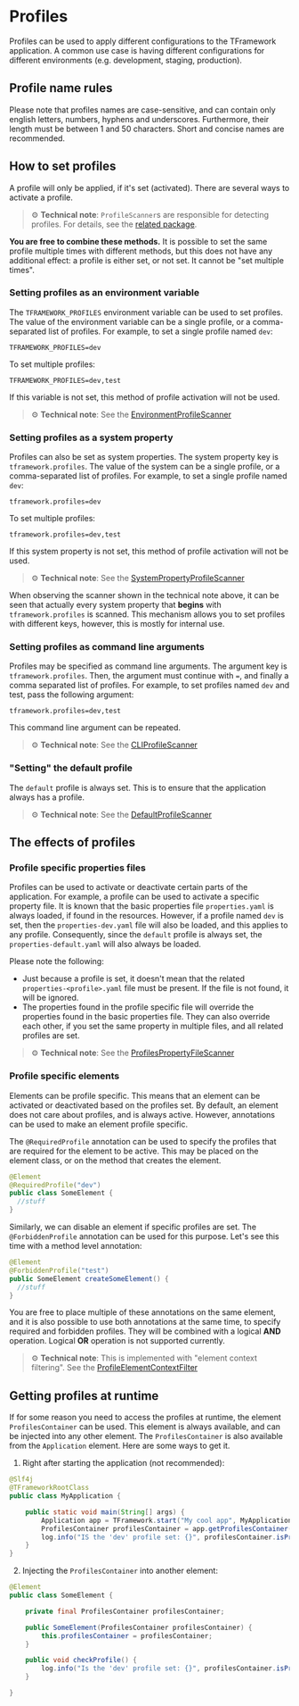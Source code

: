 # Profiles

Profiles can be used to apply different configurations to the TFramework application. A common use case is having 
different configurations for different environments (e.g. development, staging, production).

## Profile name rules

Please note that profiles names are case-sensitive, and can contain only english letters, numbers, hyphens and underscores.
Furthermore, their length must be between 1 and 50 characters. Short and concise names are recommended.

## How to set profiles

A profile will only be applied, if it's set (activated). There are several ways to activate a profile.

> :gear: **Technical note**: `ProfileScanner`s are responsible for detecting profiles. For details, see 
> the [related package](../src/main/java/org/tframework/core/profiles/scanners).

**You are free to combine these methods.** It is possible to set the same profile multiple times with different methods, but this 
does not have any additional effect: a profile is either set, or not set. It cannot be "set multiple times".

### Setting profiles as an environment variable

The `TFRAMEWORK_PROFILES` environment variable can be used to set profiles. The value of the environment variable can 
be a single profile, or a comma-separated list of profiles. For example, to set a single profile named `dev`:

```
TFRAMEWORK_PROFILES=dev
```

To set multiple profiles:

```
TFRAMEWORK_PROFILES=dev,test
```

If this variable is not set, this method of profile activation will not be used.

> :gear: **Technical note**: See the [EnvironmentProfileScanner](../src/main/java/org/tframework/core/profiles/scanners/EnvironmentProfileScanner.java)

### Setting profiles as a system property

Profiles can also be set as system properties. The system property key is `tframework.profiles`. The value of the system 
can be a single profile, or a comma-separated list of profiles. For example, to set a single profile named `dev`:

```
tframework.profiles=dev
```

To set multiple profiles:

```
tframework.profiles=dev,test
```

If this system property is not set, this method of profile activation will not be used.

> :gear: **Technical note**: See the [SystemPropertyProfileScanner](../src/main/java/org/tframework/core/profiles/scanners/SystemPropertyProfileScanner.java)

When observing the scanner shown in the technical note above, it can be seen that actually every system property 
that **begins** with `tframework.profiles` is scanned. This mechanism allows you to set profiles with different keys, 
however, this is mostly for internal use.

### Setting profiles as command line arguments

Profiles may be specified as command line arguments. The argument key is `tframework.profiles`. Then, the argument 
must continue with `=`, and finally a comma separated list of profiles. For example, to set profiles named `dev` and test, 
pass the following argument:

```
tframework.profiles=dev,test
```

This command line argument can be repeated.

> :gear: **Technical note**: See the [CLIProfileScanner](../src/main/java/org/tframework/core/profiles/scanners/CLIProfileScanner.java)

### "Setting" the default profile

The `default` profile is always set. This is to ensure that the application always has a profile.

> :gear: **Technical note**: See the [DefaultProfileScanner](../src/main/java/org/tframework/core/profiles/scanners/DefaultProfileScanner.java)

## The effects of profiles

### Profile specific properties files

Profiles can be used to activate or deactivate certain parts of the application. For example, a profile can be used to
activate a specific property file. It is known that the basic properties file `properties.yaml` is always loaded, if 
found in the resources. However, if a profile named `dev` is set, then the `properties-dev.yaml` file will also be loaded, 
and this applies to any profile. Consequently, since the `default` profile is always set, the `properties-default.yaml` 
will also always be loaded.

Please note the following:

- Just because a profile is set, it doesn't mean that the related `properties-<profile>.yaml` file must be present. 
  If the file is not found, it will be ignored.
- The properties found in the profile specific file will override the properties found in the basic properties file.
  They can also override each other, if you set the same property in multiple files, and all related profiles are set.

> :gear: **Technical note**: See the [ProfilesPropertyFileScanner](../src/main/java/org/tframework/core/properties/filescanners/ProfilesPropertyFileScanner.java)

### Profile specific elements

Elements can be profile specific. This means that an element can be activated or deactivated based on the profiles set. 
By default, an element does not care about profiles, and is always active. However, annotations can be used to make an
element profile specific.

The `@RequiredProfile` annotation can be used to specify the profiles that are required for the element to be active. This may 
be placed on the element class, or on the method that creates the element.

```java
@Element
@RequiredProfile("dev")
public class SomeElement {
  //stuff
}
```

Similarly, we can disable an element if specific profiles are set. The `@ForbiddenProfile` annotation can be used for this purpose.
Let's see this time with a method level annotation:

```java
@Element
@ForbiddenProfile("test")
public SomeElement createSomeElement() {
  //stuff
}
```

You are free to place multiple of these annotations on the same element, and it is also possible to use both annotations 
at the same time, to specify required and forbidden profiles. They will be combined with a logical **AND** operation.
Logical **OR** operation is not supported currently.

> :gear: **Technical note**: This is implemented with "element context filtering".
> See the [ProfileElementContextFilter](../src/main/java/org/tframework/core/elements/context/filter/ProfileElementContextFilter.java)

## Getting profiles at runtime

If for some reason you need to access the profiles at runtime, the element `ProfilesContainer` can be used. This element
is always available, and can be injected into any other element. The `ProfilesContainer` is also available from the 
`Application` element. Here are some ways to get it.

1. Right after starting the application (not recommended):

```java
@Slf4j
@TFrameworkRootClass
public class MyApplication {

    public static void main(String[] args) {
        Application app = TFramework.start("My cool app", MyApplication.class, args);
        ProfilesContainer profilesContainer = app.getProfilesContainer();
        log.info("IS the 'dev' profile set: {}", profilesContainer.isProfileSet("dev"));
    }
}
```

2. Injecting the `ProfilesContainer` into another element:

```java
@Element
public class SomeElement {

    private final ProfilesContainer profilesContainer;

    public SomeElement(ProfilesContainer profilesContainer) {
        this.profilesContainer = profilesContainer;
    }

    public void checkProfile() {
        log.info("Is the 'dev' profile set: {}", profilesContainer.isProfileSet("dev"));
    }

}
```